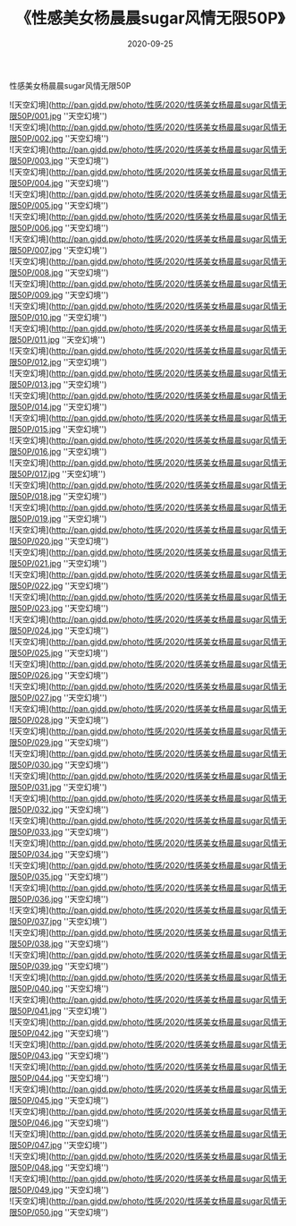﻿---
layout: post
title:  《性感美女杨晨晨sugar风情无限50P》
date:   2020-09-25
img: http://pan.gjdd.pw/photo/性感/2020/性感美女杨晨晨sugar风情无限50P/000.jpg
categories: [美女, 性感, 泳衣]
---

性感美女杨晨晨sugar风情无限50P



![天空幻境](http://pan.gjdd.pw/photo/性感/2020/性感美女杨晨晨sugar风情无限50P/001.jpg ''天空幻境'') <br>
![天空幻境](http://pan.gjdd.pw/photo/性感/2020/性感美女杨晨晨sugar风情无限50P/002.jpg ''天空幻境'') <br>
![天空幻境](http://pan.gjdd.pw/photo/性感/2020/性感美女杨晨晨sugar风情无限50P/003.jpg ''天空幻境'') <br>
![天空幻境](http://pan.gjdd.pw/photo/性感/2020/性感美女杨晨晨sugar风情无限50P/004.jpg ''天空幻境'') <br>
![天空幻境](http://pan.gjdd.pw/photo/性感/2020/性感美女杨晨晨sugar风情无限50P/005.jpg ''天空幻境'') <br>
![天空幻境](http://pan.gjdd.pw/photo/性感/2020/性感美女杨晨晨sugar风情无限50P/006.jpg ''天空幻境'') <br>
![天空幻境](http://pan.gjdd.pw/photo/性感/2020/性感美女杨晨晨sugar风情无限50P/007.jpg ''天空幻境'') <br>
![天空幻境](http://pan.gjdd.pw/photo/性感/2020/性感美女杨晨晨sugar风情无限50P/008.jpg ''天空幻境'') <br>
![天空幻境](http://pan.gjdd.pw/photo/性感/2020/性感美女杨晨晨sugar风情无限50P/009.jpg ''天空幻境'') <br>
![天空幻境](http://pan.gjdd.pw/photo/性感/2020/性感美女杨晨晨sugar风情无限50P/010.jpg ''天空幻境'') <br>
![天空幻境](http://pan.gjdd.pw/photo/性感/2020/性感美女杨晨晨sugar风情无限50P/011.jpg ''天空幻境'') <br>
![天空幻境](http://pan.gjdd.pw/photo/性感/2020/性感美女杨晨晨sugar风情无限50P/012.jpg ''天空幻境'') <br>
![天空幻境](http://pan.gjdd.pw/photo/性感/2020/性感美女杨晨晨sugar风情无限50P/013.jpg ''天空幻境'') <br>
![天空幻境](http://pan.gjdd.pw/photo/性感/2020/性感美女杨晨晨sugar风情无限50P/014.jpg ''天空幻境'') <br>
![天空幻境](http://pan.gjdd.pw/photo/性感/2020/性感美女杨晨晨sugar风情无限50P/015.jpg ''天空幻境'') <br>
![天空幻境](http://pan.gjdd.pw/photo/性感/2020/性感美女杨晨晨sugar风情无限50P/016.jpg ''天空幻境'') <br>
![天空幻境](http://pan.gjdd.pw/photo/性感/2020/性感美女杨晨晨sugar风情无限50P/017.jpg ''天空幻境'') <br>
![天空幻境](http://pan.gjdd.pw/photo/性感/2020/性感美女杨晨晨sugar风情无限50P/018.jpg ''天空幻境'') <br>
![天空幻境](http://pan.gjdd.pw/photo/性感/2020/性感美女杨晨晨sugar风情无限50P/019.jpg ''天空幻境'') <br>
![天空幻境](http://pan.gjdd.pw/photo/性感/2020/性感美女杨晨晨sugar风情无限50P/020.jpg ''天空幻境'') <br>
![天空幻境](http://pan.gjdd.pw/photo/性感/2020/性感美女杨晨晨sugar风情无限50P/021.jpg ''天空幻境'') <br>
![天空幻境](http://pan.gjdd.pw/photo/性感/2020/性感美女杨晨晨sugar风情无限50P/022.jpg ''天空幻境'') <br>
![天空幻境](http://pan.gjdd.pw/photo/性感/2020/性感美女杨晨晨sugar风情无限50P/023.jpg ''天空幻境'') <br>
![天空幻境](http://pan.gjdd.pw/photo/性感/2020/性感美女杨晨晨sugar风情无限50P/024.jpg ''天空幻境'') <br>
![天空幻境](http://pan.gjdd.pw/photo/性感/2020/性感美女杨晨晨sugar风情无限50P/025.jpg ''天空幻境'') <br>
![天空幻境](http://pan.gjdd.pw/photo/性感/2020/性感美女杨晨晨sugar风情无限50P/026.jpg ''天空幻境'') <br>
![天空幻境](http://pan.gjdd.pw/photo/性感/2020/性感美女杨晨晨sugar风情无限50P/027.jpg ''天空幻境'') <br>
![天空幻境](http://pan.gjdd.pw/photo/性感/2020/性感美女杨晨晨sugar风情无限50P/028.jpg ''天空幻境'') <br>
![天空幻境](http://pan.gjdd.pw/photo/性感/2020/性感美女杨晨晨sugar风情无限50P/029.jpg ''天空幻境'') <br>
![天空幻境](http://pan.gjdd.pw/photo/性感/2020/性感美女杨晨晨sugar风情无限50P/030.jpg ''天空幻境'') <br>
![天空幻境](http://pan.gjdd.pw/photo/性感/2020/性感美女杨晨晨sugar风情无限50P/031.jpg ''天空幻境'') <br>
![天空幻境](http://pan.gjdd.pw/photo/性感/2020/性感美女杨晨晨sugar风情无限50P/032.jpg ''天空幻境'') <br>
![天空幻境](http://pan.gjdd.pw/photo/性感/2020/性感美女杨晨晨sugar风情无限50P/033.jpg ''天空幻境'') <br>
![天空幻境](http://pan.gjdd.pw/photo/性感/2020/性感美女杨晨晨sugar风情无限50P/034.jpg ''天空幻境'') <br>
![天空幻境](http://pan.gjdd.pw/photo/性感/2020/性感美女杨晨晨sugar风情无限50P/035.jpg ''天空幻境'') <br>
![天空幻境](http://pan.gjdd.pw/photo/性感/2020/性感美女杨晨晨sugar风情无限50P/036.jpg ''天空幻境'') <br>
![天空幻境](http://pan.gjdd.pw/photo/性感/2020/性感美女杨晨晨sugar风情无限50P/037.jpg ''天空幻境'') <br>
![天空幻境](http://pan.gjdd.pw/photo/性感/2020/性感美女杨晨晨sugar风情无限50P/038.jpg ''天空幻境'') <br>
![天空幻境](http://pan.gjdd.pw/photo/性感/2020/性感美女杨晨晨sugar风情无限50P/039.jpg ''天空幻境'') <br>
![天空幻境](http://pan.gjdd.pw/photo/性感/2020/性感美女杨晨晨sugar风情无限50P/040.jpg ''天空幻境'') <br>
![天空幻境](http://pan.gjdd.pw/photo/性感/2020/性感美女杨晨晨sugar风情无限50P/041.jpg ''天空幻境'') <br>
![天空幻境](http://pan.gjdd.pw/photo/性感/2020/性感美女杨晨晨sugar风情无限50P/042.jpg ''天空幻境'') <br>
![天空幻境](http://pan.gjdd.pw/photo/性感/2020/性感美女杨晨晨sugar风情无限50P/043.jpg ''天空幻境'') <br>
![天空幻境](http://pan.gjdd.pw/photo/性感/2020/性感美女杨晨晨sugar风情无限50P/044.jpg ''天空幻境'') <br>
![天空幻境](http://pan.gjdd.pw/photo/性感/2020/性感美女杨晨晨sugar风情无限50P/045.jpg ''天空幻境'') <br>
![天空幻境](http://pan.gjdd.pw/photo/性感/2020/性感美女杨晨晨sugar风情无限50P/046.jpg ''天空幻境'') <br>
![天空幻境](http://pan.gjdd.pw/photo/性感/2020/性感美女杨晨晨sugar风情无限50P/047.jpg ''天空幻境'') <br>
![天空幻境](http://pan.gjdd.pw/photo/性感/2020/性感美女杨晨晨sugar风情无限50P/048.jpg ''天空幻境'') <br>
![天空幻境](http://pan.gjdd.pw/photo/性感/2020/性感美女杨晨晨sugar风情无限50P/049.jpg ''天空幻境'') <br>
![天空幻境](http://pan.gjdd.pw/photo/性感/2020/性感美女杨晨晨sugar风情无限50P/050.jpg ''天空幻境'') <br>